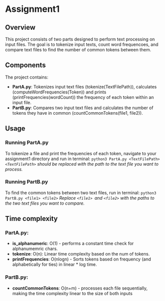 # Assignment1

## Overview
This project consists of two parts designed to perform text processing on input files. The goal is to tokenize input texts, count word frequencoes, and compare text files to find the number of common tokens between them.

## Components
The project contains:
- **PartA.py**: Tokenizes input text files (tokenize(TextFilePath)), calculates (computeWordFrequencies(Token)) and prints (printFrequencies(wordCount)) the frequency of each token within an input file.
- **PartB.py**: Compares two input text files and calculates the number of tokens they have in common (countCommonTokens(file1, file2)).

## Usage
### Running PartA.py
To tokenize a file and print the frequencies of each token, navigate to your assignment1 directory and run in terminal:
    ```
    python3 PartA.py <TextFilePath>
    ```
    _```<TextFilePath>``` should be replaced with the_ _path to the text file you want to process._

### Running PartB.py
To find the common tokens between two text files, run in terminal:
    ```
    python3 PartB.py <file1> <file2>
    ```
    _Replace ```<file1> ```and ```<file2>``` with the paths_ _to the two text files you want to compare._

## Time complexity
### PartA.py:
- **is_alphanumeric**: O(1) - performs a constant time check for alphanumemric chars.
- **tokenize**: O(n):  Linear time complexity based on the num of tokens.
- **printFrequencies**: O(nlogn) - Sorts tokens based on frequency (and alphabetically for ties) in linear * log time.

### PartB.py:
- **countCommonTokens**: O(n+m) - processes each file sequentially, making the time complexity linear to the size of both inputs

